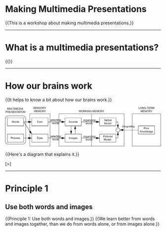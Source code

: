 # Making Multimedia Presentations

{{This is a workshop about making multimedia presentations.}}

---

# What is a multimedia presentations?

{{}}

---

# How our brains work

{{It helps to know a bit about how our brains work.}}

<img src="diagram.png">

{{Here's a diagram that explains it.}}

[>]

---

# Principle 1

## Use both words and images

{{Principle 1: Use both words and images.}}
{{We learn better from words and images together, than we do from words alone, or from images alone.}}
